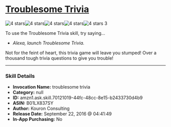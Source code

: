 # [Troublesome Trivia](http://alexa.amazon.com/#skills/amzn1.ask.skill.70121019-44fc-48cc-8e15-b2433730d4b9)
![4 stars](../../images/ic_star_black_18dp_1x.png)![4 stars](../../images/ic_star_black_18dp_1x.png)![4 stars](../../images/ic_star_black_18dp_1x.png)![4 stars](../../images/ic_star_black_18dp_1x.png)![4 stars](../../images/ic_star_border_black_18dp_1x.png) 3

To use the Troublesome Trivia skill, try saying...

* *Alexa, launch Troublesome Trivia.*

Not for the feint of heart, this trivia game will leave you stumped! Over a thousand tough trivia questions to give you trouble!

***

### Skill Details

* **Invocation Name:** troublesome trivia
* **Category:** null
* **ID:** amzn1.ask.skill.70121019-44fc-48cc-8e15-b2433730d4b9
* **ASIN:** B01LX837SY
* **Author:** Kouron Consulting
* **Release Date:** September 22, 2016 @ 04:41:49
* **In-App Purchasing:** No
